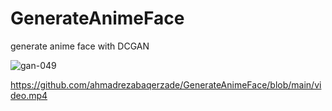 # GenerateAnimeFace
generate anime face with DCGAN





![gan-049](https://github.com/user-attachments/assets/58009e72-616d-4d7b-8b21-deb17ef4c8d6)


https://github.com/ahmadrezabaqerzade/GenerateAnimeFace/blob/main/video.mp4


